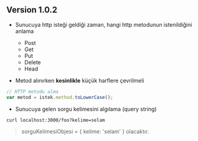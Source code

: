 ## Version 1.0.2

* Sunucuya http isteği geldiği zaman, hangi http metodunun istenildiğini anlama
  * Post
  * Get
  * Put
  * Delete
  * Head

* Metod alınırken **kesinlikle** küçük harflere çevrilmeli 
```javascript
// HTTP metodu alma
var metod = istek.method.toLowerCase();
```
* Sunucuya gelen sorgu kelimesini algılama (query string)

```CMD
curl localhost:3000/foo?kelime=selam
```
> sorguKelimesiObjesi = { kelime: 'selam' } olacaktır.